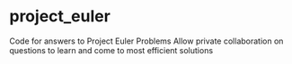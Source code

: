 # project_euler
Code for answers to Project Euler Problems
Allow private collaboration on questions to learn and come to most efficient solutions
